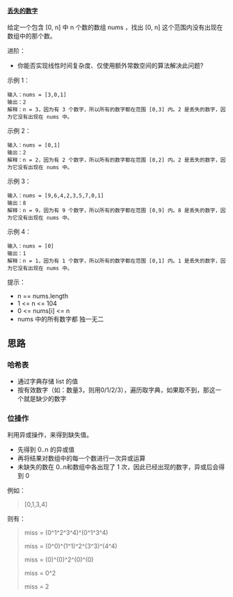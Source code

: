 #### [ 丢失的数字](https://leetcode-cn.com/problems/missing-number/)

给定一个包含 [0, n] 中 n 个数的数组 nums ，找出 [0, n] 这个范围内没有出现在数组中的那个数。

 

进阶：

- 你能否实现线性时间复杂度、仅使用额外常数空间的算法解决此问题?


示例 1：

```
输入：nums = [3,0,1]
输出：2
解释：n = 3，因为有 3 个数字，所以所有的数字都在范围 [0,3] 内。2 是丢失的数字，因为它没有出现在 nums 中。
```


示例 2：

```
输入：nums = [0,1]
输出：2
解释：n = 2，因为有 2 个数字，所以所有的数字都在范围 [0,2] 内。2 是丢失的数字，因为它没有出现在 nums 中。
```


示例 3：

```
输入：nums = [9,6,4,2,3,5,7,0,1]
输出：8
解释：n = 9，因为有 9 个数字，所以所有的数字都在范围 [0,9] 内。8 是丢失的数字，因为它没有出现在 nums 中。
```


示例 4：

```
输入：nums = [0]
输出：1
解释：n = 1，因为有 1 个数字，所以所有的数字都在范围 [0,1] 内。1 是丢失的数字，因为它没有出现在 nums 中。
```


提示：

- n == nums.length
- 1 <= n <= 104
- 0 <= nums[i] <= n
- nums 中的所有数字都 独一无二

## 思路

### 哈希表

- 通过字典存储 list 的值
- 按有效数字（如：数量3，则用0/1/2/3），遍历取字典，如果取不到，那这一个就是缺少的数字

### 位操作

利用异或操作，来得到缺失值。

- 先得到 0..n 的异或值
- 再将结果对数组中的每一个数进行一次异或运算
- 未缺失的数在 0..n和数组中各出现了 1 次，因此已经出现的数字，异或后会得到 0

例如：

> [0,1,3,4]

则有：

> miss = (0^1^2^3^4)^(0^1^3^4)
>
> miss = (0^0)^(1^1)^2^(3^3)^(4^4)
>
> miss = (0)^(0)^2^(0)^(0)
>
> miss = 0^2
>
> miss = 2